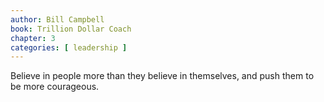 ```yaml
---
author: Bill Campbell
book: Trillion Dollar Coach
chapter: 3
categories: [ leadership ]
---
```

Believe in people 
more than they believe in themselves, 
and push them to be more courageous. 
